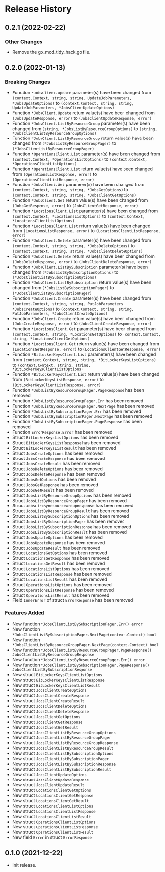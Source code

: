 # Release History

## 0.2.1 (2022-02-22)

### Other Changes

- Remove the go_mod_tidy_hack.go file.

## 0.2.0 (2022-01-13)
### Breaking Changes

- Function `*JobsClient.Update` parameter(s) have been changed from `(context.Context, string, string, UpdateJobParameters, *JobsUpdateOptions)` to `(context.Context, string, string, UpdateJobParameters, *JobsClientUpdateOptions)`
- Function `*JobsClient.Update` return value(s) have been changed from `(JobsUpdateResponse, error)` to `(JobsClientUpdateResponse, error)`
- Function `*JobsClient.ListByResourceGroup` parameter(s) have been changed from `(string, *JobsListByResourceGroupOptions)` to `(string, *JobsClientListByResourceGroupOptions)`
- Function `*JobsClient.ListByResourceGroup` return value(s) have been changed from `(*JobsListByResourceGroupPager)` to `(*JobsClientListByResourceGroupPager)`
- Function `*OperationsClient.List` parameter(s) have been changed from `(context.Context, *OperationsListOptions)` to `(context.Context, *OperationsClientListOptions)`
- Function `*OperationsClient.List` return value(s) have been changed from `(OperationsListResponse, error)` to `(OperationsClientListResponse, error)`
- Function `*JobsClient.Get` parameter(s) have been changed from `(context.Context, string, string, *JobsGetOptions)` to `(context.Context, string, string, *JobsClientGetOptions)`
- Function `*JobsClient.Get` return value(s) have been changed from `(JobsGetResponse, error)` to `(JobsClientGetResponse, error)`
- Function `*LocationsClient.List` parameter(s) have been changed from `(context.Context, *LocationsListOptions)` to `(context.Context, *LocationsClientListOptions)`
- Function `*LocationsClient.List` return value(s) have been changed from `(LocationsListResponse, error)` to `(LocationsClientListResponse, error)`
- Function `*JobsClient.Delete` parameter(s) have been changed from `(context.Context, string, string, *JobsDeleteOptions)` to `(context.Context, string, string, *JobsClientDeleteOptions)`
- Function `*JobsClient.Delete` return value(s) have been changed from `(JobsDeleteResponse, error)` to `(JobsClientDeleteResponse, error)`
- Function `*JobsClient.ListBySubscription` parameter(s) have been changed from `(*JobsListBySubscriptionOptions)` to `(*JobsClientListBySubscriptionOptions)`
- Function `*JobsClient.ListBySubscription` return value(s) have been changed from `(*JobsListBySubscriptionPager)` to `(*JobsClientListBySubscriptionPager)`
- Function `*JobsClient.Create` parameter(s) have been changed from `(context.Context, string, string, PutJobParameters, *JobsCreateOptions)` to `(context.Context, string, string, PutJobParameters, *JobsClientCreateOptions)`
- Function `*JobsClient.Create` return value(s) have been changed from `(JobsCreateResponse, error)` to `(JobsClientCreateResponse, error)`
- Function `*LocationsClient.Get` parameter(s) have been changed from `(context.Context, string, *LocationsGetOptions)` to `(context.Context, string, *LocationsClientGetOptions)`
- Function `*LocationsClient.Get` return value(s) have been changed from `(LocationsGetResponse, error)` to `(LocationsClientGetResponse, error)`
- Function `*BitLockerKeysClient.List` parameter(s) have been changed from `(context.Context, string, string, *BitLockerKeysListOptions)` to `(context.Context, string, string, *BitLockerKeysClientListOptions)`
- Function `*BitLockerKeysClient.List` return value(s) have been changed from `(BitLockerKeysListResponse, error)` to `(BitLockerKeysClientListResponse, error)`
- Function `*JobsListByResourceGroupPager.PageResponse` has been removed
- Function `*JobsListByResourceGroupPager.Err` has been removed
- Function `*JobsListByResourceGroupPager.NextPage` has been removed
- Function `*JobsListBySubscriptionPager.Err` has been removed
- Function `*JobsListBySubscriptionPager.NextPage` has been removed
- Function `*JobsListBySubscriptionPager.PageResponse` has been removed
- Function `ErrorResponse.Error` has been removed
- Struct `BitLockerKeysListOptions` has been removed
- Struct `BitLockerKeysListResponse` has been removed
- Struct `BitLockerKeysListResult` has been removed
- Struct `JobsCreateOptions` has been removed
- Struct `JobsCreateResponse` has been removed
- Struct `JobsCreateResult` has been removed
- Struct `JobsDeleteOptions` has been removed
- Struct `JobsDeleteResponse` has been removed
- Struct `JobsGetOptions` has been removed
- Struct `JobsGetResponse` has been removed
- Struct `JobsGetResult` has been removed
- Struct `JobsListByResourceGroupOptions` has been removed
- Struct `JobsListByResourceGroupPager` has been removed
- Struct `JobsListByResourceGroupResponse` has been removed
- Struct `JobsListByResourceGroupResult` has been removed
- Struct `JobsListBySubscriptionOptions` has been removed
- Struct `JobsListBySubscriptionPager` has been removed
- Struct `JobsListBySubscriptionResponse` has been removed
- Struct `JobsListBySubscriptionResult` has been removed
- Struct `JobsUpdateOptions` has been removed
- Struct `JobsUpdateResponse` has been removed
- Struct `JobsUpdateResult` has been removed
- Struct `LocationsGetOptions` has been removed
- Struct `LocationsGetResponse` has been removed
- Struct `LocationsGetResult` has been removed
- Struct `LocationsListOptions` has been removed
- Struct `LocationsListResponse` has been removed
- Struct `LocationsListResult` has been removed
- Struct `OperationsListOptions` has been removed
- Struct `OperationsListResponse` has been removed
- Struct `OperationsListResult` has been removed
- Field `InnerError` of struct `ErrorResponse` has been removed

### Features Added

- New function `*JobsClientListBySubscriptionPager.Err() error`
- New function `*JobsClientListBySubscriptionPager.NextPage(context.Context) bool`
- New function `*JobsClientListByResourceGroupPager.NextPage(context.Context) bool`
- New function `*JobsClientListByResourceGroupPager.PageResponse() JobsClientListByResourceGroupResponse`
- New function `*JobsClientListByResourceGroupPager.Err() error`
- New function `*JobsClientListBySubscriptionPager.PageResponse() JobsClientListBySubscriptionResponse`
- New struct `BitLockerKeysClientListOptions`
- New struct `BitLockerKeysClientListResponse`
- New struct `BitLockerKeysClientListResult`
- New struct `JobsClientCreateOptions`
- New struct `JobsClientCreateResponse`
- New struct `JobsClientCreateResult`
- New struct `JobsClientDeleteOptions`
- New struct `JobsClientDeleteResponse`
- New struct `JobsClientGetOptions`
- New struct `JobsClientGetResponse`
- New struct `JobsClientGetResult`
- New struct `JobsClientListByResourceGroupOptions`
- New struct `JobsClientListByResourceGroupPager`
- New struct `JobsClientListByResourceGroupResponse`
- New struct `JobsClientListByResourceGroupResult`
- New struct `JobsClientListBySubscriptionOptions`
- New struct `JobsClientListBySubscriptionPager`
- New struct `JobsClientListBySubscriptionResponse`
- New struct `JobsClientListBySubscriptionResult`
- New struct `JobsClientUpdateOptions`
- New struct `JobsClientUpdateResponse`
- New struct `JobsClientUpdateResult`
- New struct `LocationsClientGetOptions`
- New struct `LocationsClientGetResponse`
- New struct `LocationsClientGetResult`
- New struct `LocationsClientListOptions`
- New struct `LocationsClientListResponse`
- New struct `LocationsClientListResult`
- New struct `OperationsClientListOptions`
- New struct `OperationsClientListResponse`
- New struct `OperationsClientListResult`
- New field `Error` in struct `ErrorResponse`


## 0.1.0 (2021-12-22)

- Init release.
